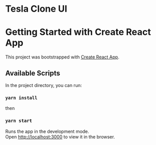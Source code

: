 # Tesla Clone UI

# Getting Started with Create React App

This project was bootstrapped with [Create React App](https://github.com/facebook/create-react-app).

## Available Scripts

In the project directory, you can run:

### `yarn install`

then

### `yarn start`

Runs the app in the development mode.\
Open [http://localhost:3000](http://localhost:3000) to view it in the browser.
